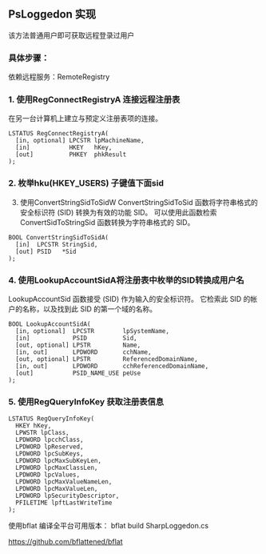 ## PsLoggedon 实现
该方法普通用户即可获取远程登录过用户

### 具体步骤：
依赖远程服务：RemoteRegistry


### 1. 使用RegConnectRegistryA 连接远程注册表

在另一台计算机上建立与预定义注册表项的连接。
```
LSTATUS RegConnectRegistryA(
  [in, optional] LPCSTR lpMachineName,
  [in]           HKEY   hKey,
  [out]          PHKEY  phkResult
);
```

### 2. 枚举hku(HKEY_USERS) 子键值下面sid
3. 使用ConvertStringSidToSidW
ConvertStringSidToSid 函数将字符串格式的安全标识符 (SID) 转换为有效的功能 SID。 可以使用此函数检索 ConvertSidToStringSid 函数转换为字符串格式的 SID。
```
BOOL ConvertStringSidToSidA(
  [in]  LPCSTR StringSid,
  [out] PSID   *Sid
);
```
### 4. 使用LookupAccountSidA将注册表中枚举的SID转换成用户名
LookupAccountSid 函数接受 (SID) 作为输入的安全标识符。 它检索此 SID 的帐户的名称，以及找到此 SID 的第一个域的名称。
```
BOOL LookupAccountSidA(
  [in, optional]  LPCSTR        lpSystemName,
  [in]            PSID          Sid,
  [out, optional] LPSTR         Name,
  [in, out]       LPDWORD       cchName,
  [out, optional] LPSTR         ReferencedDomainName,
  [in, out]       LPDWORD       cchReferencedDomainName,
  [out]           PSID_NAME_USE peUse
);
```
### 5. 使用RegQueryInfoKey 获取注册表信息
```
LSTATUS RegQueryInfoKey(
  HKEY hKey,   
  LPWSTR lpClass,
  LPDWORD lpcchClass,
  LPDWORD lpReserved,
  LPDWORD lpcSubKeys,
  LPDWORD lpcMaxSubKeyLen,
  LPDWORD lpcMaxClassLen,
  LPDWORD lpcValues,
  LPDWORD lpcMaxValueNameLen,
  LPDWORD lpcMaxValueLen,
  LPDWORD lpSecurityDescriptor,
  PFILETIME lpftLastWriteTime
);
```




使用bflat 编译全平台可用版本：
 bflat build SharpLoggedon.cs

https://github.com/bflattened/bflat



